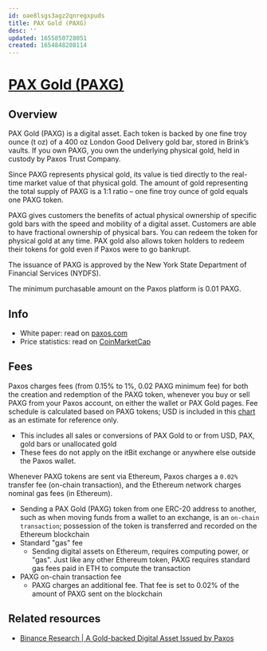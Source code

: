 ```yaml
---
id: oae8lsgs3agz2qnregxpuds
title: PAX Gold (PAXG)
desc: ''
updated: 1655850728051
created: 1654848208114
---
```

# [PAX Gold (PAXG)](https://paxos.com/paxgold/)

## Overview

PAX Gold (PAXG) is a digital asset. Each token is backed by one fine troy ounce (t oz) of a 400 oz London Good Delivery gold bar, stored in Brink’s vaults. If you own PAXG, you own the underlying physical gold, held in custody by Paxos Trust Company.

Since PAXG represents physical gold, its value is tied directly to the real-time market value of that physical gold. The amount of gold representing the total supply of PAXG is a 1:1 ratio – one fine troy ounce of gold equals one PAXG token.

PAXG gives customers the benefits of actual physical ownership of specific gold bars with the speed and mobility of a digital asset. Customers are able to have fractional ownership of physical bars. You can redeem the token for physical gold at any time. PAX gold also allows token holders to redeem their tokens for gold even if Paxos were to go bankrupt.

The issuance of PAXG is approved by the New York State Department of Financial Services (NYDFS).

The minimum purchasable amount on the Paxos platform is 0.01 PAXG.

## Info

- White paper: read on [paxos.com](https://paxos.com/wp-content/uploads/2019/09/PAX-Gold-Whitepaper.pdf)
- Price statistics: read on [CoinMarketCap](https://coinmarketcap.com/currencies/pax-gold/)

## Fees

Paxos charges fees (from 0.15% to 1%, 0.02 PAXG minimum fee) for both the creation and redemption of the PAXG token, whenever you buy or sell PAXG from your Paxos account, on either the wallet or PAX Gold pages. Fee schedule is calculated based on PAXG tokens; USD is included in this [chart](https://paxos.com/paxgold/) as an estimate for reference only.
- This includes all sales or conversions of PAX Gold to or from USD, PAX, gold bars or unallocated gold
- These fees do not apply on the itBit exchange or anywhere else outside the Paxos wallet.

Whenever PAXG tokens are sent via Ethereum, Paxos charges a `0.02%` transfer fee (on-chain transaction), and the Ethereum network charges nominal gas fees (in Ethereum).
- Sending a PAX Gold (PAXG) token from one ERC-20 address to another, such as when moving funds from a wallet to an exchange, is an `on-chain transaction`; possession of the token is transferred and recorded on the Ethereum blockchain
- Standard "gas" fee
    - Sending digital assets on Ethereum, requires computing power, or "gas". Just like any other Ethereum token, PAXG requires standard gas fees paid in ETH to compute the transaction
- PAXG on-chain transaction fee
    - PAXG charges an additional fee. That fee is set to 0.02% of the amount of PAXG sent on the blockchain

## Related resources

- [Binance Research | A Gold-backed Digital Asset Issued by Paxos](https://research.binance.com/en/projects/pax-gold)
